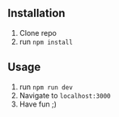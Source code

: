 ## Installation

1. Clone repo
2. run `npm install` 

## Usage 

1. run `npm run dev`
2. Navigate to `localhost:3000`
3. Have fun ;)
